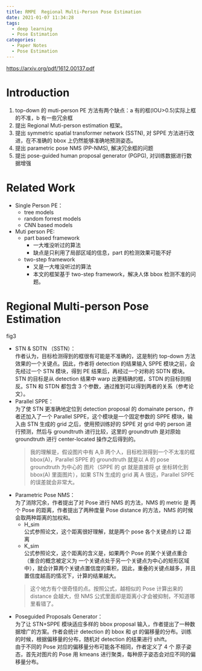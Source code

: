 ```yaml
---
title: RMPE  Regional Multi-Person Pose Estimation
date: 2021-01-07 11:34:28
tags:
  - deep learning
  - Pose Estimation
categories:
  - Paper Notes
  - Pose Estimation
---
```


https://arxiv.org/pdf/1612.00137.pdf

# Introduction
1. top-down 的 muti-person PE 方法有两个缺点：a 有的框(IOU>0.5)实际上框的不准，b 有一些冗余框
2. 提出 Regional Muti-person estimation 框架。
3. 提出 symmetric spatial transformer network (SSTN), 对 SPPE 方法进行改进，在不准确的 bbox 上仍然能够准确地预测姿态。
4. 提出 parametric pose NMS (PP-NMS), 解决冗余框的问题
5. 提出 pose-guided human proposal generator (PGPG), 对训练数据进行数据增强

<!-- more -->


# Related Work
  - Single Person PE：
     - tree models
     - random forrest models
     - CNN based models
  - Muti person PE:
    - part based framework
      - 一大堆没听过的算法
      - 缺点是只利用了局部区域的信息，part 的检测效果可能不好
    - two-step framework
      - 又是一大堆没听过的算法
      - 本文的框架基于 two-step framework，解决人体 bbox 检测不准的问题。

# Regional Multi-person Pose Estimation
fig3
  - STN & SDTN （SSTN）：  
    作者认为，目标检测得到的框很有可能是不准确的，这是制约 top-down 方法效果的一个关键点。因此，作者将 detection 的结果输入 SPPE 模块之前，会先经过一个 STN 模块，得到 PE 结果后，再经过一个对称的 SDTN 模块。STN 的目标是从 detection 结果中 warp 出更精确的框，STDN 的目标则相反。STN 和 STDN 都包含 3 个参数，通过推到可以得到两者的关系（参考论文）。
  - Parallel SPPE：  
    为了使 STN 更准确地定位到 detection proposal 的 domainate person，作者还加入了一个 Parallel SPPE，这个模块是一个固定参数的 SPPE 模块，输入由 STN 生成的 grid 之后，使用预训练好的 SPPE 对 grid 中的 person 进行预测，然后与 groundtruth 进行比较，这里的 groundtruth 是对原始 groundtruth 进行 center-located 操作之后得到的。  
    > 我的理解是，假设图片中有 A,B 两个人，目标检测得到一个不太准的框 bbox(A)，Parallel SPPE 的 groundtruth 就是以 A 的 pose groundtruth 为中心的 图片（SPPE 的 gt 就是直接将 gt 坐标转化到 bbox(A) 里面图片），如果 STN 生成的 grid 离 A 很远，Parallel SPPE 的误差就会非常大。
  - Parametric Pose NMS：  
    为了消除冗余，作者提出了对 Pose 进行 NMS 的方法，NMS 的 metric 是 两个 Pose 的距离，作者提出了两种度量 Pose distance 的方法，NMS 的时候会取两种距离的加权和。
      - H_sim  
        公式参照论文，这个距离很好理解，就是两个 pose 各个关键点的 L2 距离
      - K_sim  
        公式参照论文，这个距离的含义是，如果两个 Pose 的某个关键点重合（重合的概念被定义为 一个关键点处于另一个关键点为中心的矩形区域中），就会计算两个关键点置信度的乘积，因此，重叠的关键点越多，并且置信度越高的情况下，计算的结果越大。
    > 这个地方有个很奇怪的点。按照公式，越相似的 Pose 计算出来的 distance 会越大，但 NMS 公式里面却是距离小才会被抑制，不知道哪里看错了。
  - Poseguided Proposals Generator：  
  为了让 STN+SPPE 模块适应多样的 bbox proposal 输入，作者提出了一种数据增广的方案。作者会统计 detection 的 bbox 和 gt 的偏移量的分布。训练的时候，根据偏移量的分布，随机对 detection 的结果进行 shift。  
  由于不同的 Pose 对应的偏移量分布可能各不相同，作者定义了 4 个 原子姿态，首先对图片的 Pose 用 kmeans 进行聚类，每种原子姿态会对应不同的偏移量分布。



